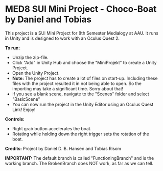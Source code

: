 # MED8 SUI Mini Project - Choco-Boat by Daniel and Tobias
This project is a SUI Mini Project for 8th Semester Medialogy at AAU. It runs in Unity and is designed to work with an Oculus Quest 2.

**To run:**
- Unzip the zip-file.
- Click "Add" in Unity Hub and choose the "MiniProjekt" to create a Unity Project.
- Open the Unity Project.
- **Note:** The project has to create a lot of files on start-up. Including these files with the project resulted it in not being able to open. So the importing may take a significant time. Sorry about that!
- If you see a blank scene, navigate to the "Scenes" folder and select "BasicScene"
- You can now run the project in the Unity Editor using an Oculus Quest Link! Enjoy!

**Controls:**
- Right grab button accelerates the boat.
- Rotating while holding down the right trigger sets the rotation of the boat.

**Credits:**
Project by Daniel D. B. Hansen and Tobias Risom

**IMPORTANT:** The default branch is called "FunctioningBranch" and is the working branch. The BrokenBranch does NOT work, as far as we can tell.
